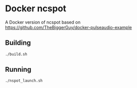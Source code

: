 # Docker ncspot

A Docker version of ncspot based on https://github.com/TheBiggerGuy/docker-pulseaudio-example

## Building
```bash
./build.sh
```

## Running
```bash
./nspot_launch.sh
```

